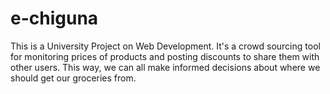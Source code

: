 # e-chiguna

This is a University Project on Web Development. It's a crowd sourcing tool for monitoring prices of products and posting discounts to share them with other users. This way, we can all make informed decisions about where we should get our groceries from.
